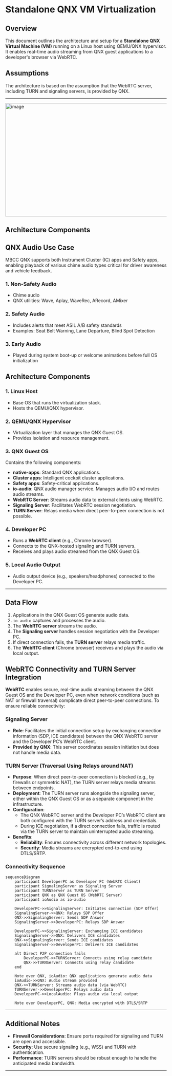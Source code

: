 # Standalone QNX VM Virtualization

## Overview
This document outlines the architecture and setup for a **Standalone QNX Virtual Machine (VM)** running on a Linux host using QEMU/QNX hypervisor. It enables real-time audio streaming from QNX guest applications to a developer's browser via WebRTC.

## Assumptions
The architecture is based on the assumption that the WebRTC server, including TURN and signaling servers, is provided by QNX.

---
<img width="671" height="353" alt="image" src="https://github.com/user-attachments/assets/575c8277-0ab3-443c-8d84-52419adaf694" />


## Architecture Components

## QNX Audio Use Case
MBCC QNX supports both Instrument Cluster (IC) apps and Safety apps, enabling playback of various chime audio types critical for driver awareness and vehicle feedback.

### 1. **Non-Safety Audio**
- Chime audio
- QNX utilities:  Wave, Aplay, WaveRec, ARecord, AMixer
### 2. **Safety Audio**

- Includes alerts that meet ASIL A/B safety standards
- Examples: Seat Belt Warning, Lane Departure, Blind Spot Detection
### 3. **Early Audio**

-  Played during system boot-up or welcome animations before full OS initialization
## Architecture Components
### 1. **Linux Host**
- Base OS that runs the virtualization stack.
- Hosts the QEMU/QNX hypervisor.

### 2. **QEMU/QNX Hypervisor**
- Virtualization layer that manages the QNX Guest OS.
- Provides isolation and resource management.

### 3. **QNX Guest OS**
Contains the following components:
- **native-apps**: Standard QNX applications.
- **Cluster apps**: Intelligent cockpit cluster applications.
- **Safety apps**: Safety-critical applications.
- **io-audio**: QNX audio manager service. Manages audio I/O and routes audio streams.
- **WebRTC Server**: Streams audio data to external clients using WebRTC.
- **Signaling Server**: Facilitates WebRTC session negotiation.
- **TURN Server**: Relays media when direct peer-to-peer connection is not possible.

### 4. **Developer PC**
- Runs a **WebRTC client** (e.g., Chrome browser).
- Connects to the QNX-hosted signaling and TURN servers.
- Receives and plays audio streamed from the QNX Guest OS.

### 5. **Local Audio Output**
- Audio output device (e.g., speakers/headphones) connected to the Developer PC.

---

## Data Flow

1. Applications in the QNX Guest OS generate audio data.
2. `io-audio` captures and processes the audio.
3. The **WebRTC server** streams the audio.
4. The **Signaling server** handles session negotiation with the Developer PC.
5. If direct connection fails, the **TURN server** relays media traffic.
6. The **WebRTC client** (Chrome browser) receives and plays the audio via local output.

## WebRTC Connectivity and TURN Server Integration

**WebRTC** enables secure, real-time audio streaming between the QNX Guest OS and the Developer PC, even when network conditions (such as NAT or firewall traversal) complicate direct peer-to-peer connections. To ensure reliable connectivity:

### Signaling Server
- **Role**: Facilitates the initial connection setup by exchanging connection information (SDP, ICE candidates) between the QNX WebRTC server and the Developer PC’s WebRTC client.
- **Provided by QNX**: This server coordinates session initiation but does not handle media data.

### TURN Server (Traversal Using Relays around NAT)
- **Purpose**: When direct peer-to-peer connection is blocked (e.g., by firewalls or symmetric NAT), the TURN server relays media streams between endpoints.
- **Deployment**: The TURN server runs alongside the signaling server, either within the QNX Guest OS or as a separate component in the infrastructure.
- **Configuration**:
  - The QNX WebRTC server and the Developer PC’s WebRTC client are both configured with the TURN server’s address and credentials.
  - During ICE negotiation, if a direct connection fails, traffic is routed via the TURN server to maintain uninterrupted audio streaming.
- **Benefits**:
  - **Reliability**: Ensures connectivity across different network topologies.
  - **Security**: Media streams are encrypted end-to-end using DTLS/SRTP.

### Connectivity Sequence

```mermaid
sequenceDiagram
    participant DeveloperPC as Developer PC (WebRTC Client)
    participant SignalingServer as Signaling Server
    participant TURNServer as TURN Server
    participant QNX as QNX Guest OS (WebRTC Server)
    participant ioAudio as io-audio

    DeveloperPC->>SignalingServer: Initiates connection (SDP Offer)
    SignalingServer->>QNX: Relays SDP Offer
    QNX->>SignalingServer: Sends SDP Answer
    SignalingServer->>DeveloperPC: Relays SDP Answer

    DeveloperPC->>SignalingServer: Exchanging ICE candidates
    SignalingServer->>QNX: Delivers ICE candidates
    QNX->>SignalingServer: Sends ICE candidates
    SignalingServer->>DeveloperPC: Delivers ICE candidates

    alt Direct P2P connection fails
        DeveloperPC->>TURNServer: Connects using relay candidate
        QNX->>TURNServer: Connects using relay candidate
    end

    Note over QNX, ioAudio: QNX applications generate audio data
    ioAudio->>QNX: Audio stream provided
    QNX->>TURNServer: Streams audio data (via WebRTC)
    TURNServer->>DeveloperPC: Relays audio data
    DeveloperPC->>LocalAudio: Plays audio via local output

    Note over DeveloperPC, QNX: Media encrypted with DTLS/SRTP
```

---

## Additional Notes

- **Firewall Considerations**: Ensure ports required for signaling and TURN are open and accessible.
- **Security**: Use secure signaling (e.g., WSS) and TURN with authentication.
- **Performance**: TURN servers should be robust enough to handle the anticipated media bandwidth.

---
